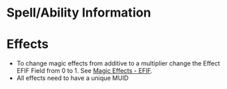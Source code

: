 # Spell/Ability Information

# Effects
- To change magic effects from additive to a multiplier change the Effect EFIF Field from 0 to 1. See [Magic Effects - EFIF](./MagicEffects-EFIF.md).
- All effects need to have a unique MUID 
